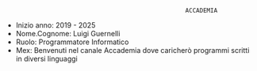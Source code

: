                                                        ACCADEMIA
* Inizio anno: 2019 - 2025
* Nome.Cognome: Luigi Guernelli
* Ruolo: Programmatore Informatico
* Mex: Benvenuti nel canale Accademia dove caricherò programmi scritti in diversi linguaggi

